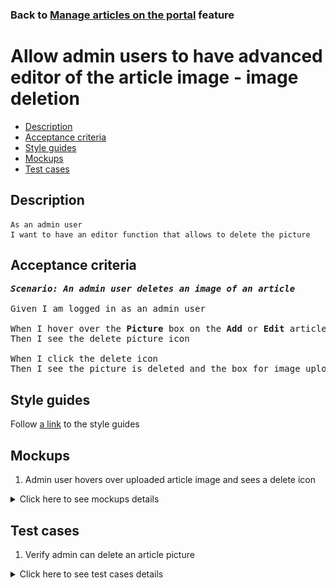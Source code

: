 ### Back to [Manage articles on the portal](../../) feature

# Allow admin users to have advanced editor of the article image - image deletion

- [Description](#description)
- [Acceptance criteria](#acceptance-criteria)
- [Style guides](#style-guides)
- [Mockups](#mockups)
- [Test cases](#test-cases)

## Description

    As an admin user
    I want to have an editor function that allows to delete the picture

## Acceptance criteria

<pre>
<b><i>Scenario: An admin user deletes an image of an article</i></b>

Given I am logged in as an admin user

When I hover over the <b>Picture</b> box on the <b>Add</b> or <b>Edit</b> article page
Then I see the delete picture icon

When I click the delete icon
Then I see the picture is deleted and the box for image upload appears
</pre>

## Style guides

Follow [a link](https://www.figma.com/proto/0zkkf5WC77OSpvyD6YXpFE/Style-guides?page-id=0%3A1&node-id=19%3A5368&viewport=266%2C48%2C0.54&scaling=min-zoom&starting-point-node-id=19%3A5368) to the style guides

## Mockups

1. Admin user hovers over uploaded article image and sees a delete icon

<details>
  <summary>Click here to see mockups details</summary>

**1. Admin user hovers over uploaded article image and sees a delete icon:**

![Admin user hovers over uploaded article image and sees a delete icon](/sports_hub_portal/web_application_features/manage_articles/images/article_image_hover_editor.png)
</details>

## Test cases

1. Verify admin can delete an article picture

<details>
  <summary>Click here to see test cases details</summary>

### **#1. Verify admin can delete an article picture**

|Preconditions|Steps|Expected result
--------------|-----|----------
|- Log in with admin account</br>- Go to the category configuration page|1) Click <b>+Add Article</b></br>2) Upload some picture</br>3) In the <b>Picture</b> section, click the delete icon|4) The image disappears and an empty <b>Picture</b> field is shown|

</details>
